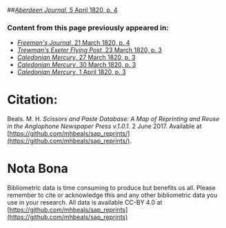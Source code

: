 ##[*Aberdeen Journal*, 5 April 1820, p. 4](https://mhbeals.github.io/sap_html/Aberdeen-Journal/Aberdeen-Journal-5-April-1820-p-4)

### Content from this page previously appeared in:
+ [*Freeman's Journal*, 21 March 1820, p. 4](https://mhbeals.github.io/sap_html/Freeman's-Journal/Freeman's-Journal-21-March-1820-p-4)
+ [*Trewman's Exeter Flying Post*, 23 March 1820, p. 3](https://mhbeals.github.io/sap_html/Trewman's-Exeter-Flying-Post/Trewman's-Exeter-Flying-Post-23-March-1820-p-3)
+ [*Caledonian Mercury*, 27 March 1820, p. 3](https://mhbeals.github.io/sap_html/Caledonian-Mercury/Caledonian-Mercury-27-March-1820-p-3)
+ [*Caledonian Mercury*, 30 March 1820, p. 3](https://mhbeals.github.io/sap_html/Caledonian-Mercury/Caledonian-Mercury-30-March-1820-p-3)
+ [*Caledonian Mercury*, 1 April 1820, p. 3](https://mhbeals.github.io/sap_html/Caledonian-Mercury/Caledonian-Mercury-1-April-1820-p-3)
                    
# Citation: 

Beals. M. H. *Scissors and Paste Database: A Map of Reprinting and Reuse in the Anglophone Newspaper Press v.1.0.1.* 2 June 2017. Available at [https://github.com/mhbeals/sap_reprints/](https://github.com/mhbeals/sap_reprints/). 
                    
# Nota Bona

Bibliometric data is time consuming to produce but benefits us all. Please remember to cite or acknowledge this and any other bibliometric data you use in your research. All data is available CC-BY 4.0 at [https://github.com/mhbeals/sap_reprints](https://github.com/mhbeals/sap_reprints)